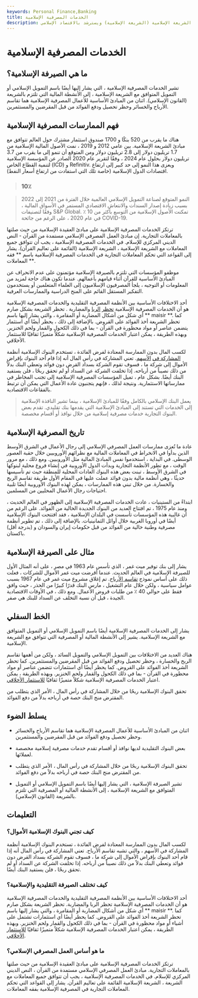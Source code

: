 ```yaml
---
keywords: Personal Finance,Banking
title: الخدمات المصرفية الإسلامية
description: تشير الصيرفة الإسلامية إلى نظام مصرفي يقوم على مبادئ الشريعة الإسلامية (الشريعة الإسلامية) ويسترشد بالاقتصاد الإسلامي.
---
```


# الخدمات المصرفية الإسلامية
## ما هي الصيرفة الإسلامية؟

تشير الخدمات المصرفية الإسلامية ، التي يشار إليها أيضًا باسم التمويل الإسلامي أو التمويل المتوافق مع الشريعة الإسلامية ، إلى الأنشطة المالية التي تلتزم بالشريعة (القانون الإسلامي). اثنان من المبادئ الأساسية للأعمال المصرفية الإسلامية هما تقاسم الأرباح والخسائر وحظر تحصيل ودفع الفوائد من قبل المقرضين والمستثمرين.

## فهم الممارسات المصرفية الإسلامية

هناك ما يقرب من 520 بنكًا و 1700 صندوق استثمار مشترك حول العالم تتوافق مع مبادئ الشريعة الإسلامية. بين عامي 2012 و 2019 ، نمت الأصول المالية الإسلامية من 1.7 تريليون دولار إلى 2.8 تريليون دولار ومن المتوقع أن تنمو إلى ما يقرب من 3.7 تريليون دولار بحلول عام 2024 ، وفقًا لتقرير عام 2020 الصادر عن المؤسسة الإسلامية لتنمية القطاع الخاص (ICD) و Refinitiv. ويعزى هذا النمو إلى حد كبير إلى ارتفاع اقتصادات الدول الإسلامية (خاصة تلك التي استفادت من ارتفاع أسعار النفط).

> ### 10٪

> النمو المتوقع لصناعة التمويل الإسلامي العالمية خلال الفترة من 2021 إلى 2022 بسبب زيادة إصدار السندات والانتعاش الاقتصادي المستمر في الأسواق المالية ، وفقًا لتصنيفات S&P Global. تمكنت الأصول الإسلامية من التوسع بأكثر من 10 ٪ في عام 2020 ، على الرغم من جائحة COVID-19.

>

ترتكز الخدمات المصرفية الإسلامية على مبادئ العقيدة الإسلامية من حيث صلتها بالمعاملات التجارية. إن مبادئ العمل المصرفي الإسلامي مستمدة من القرآن - النص الديني المركزي للإسلام. في الخدمات المصرفية الإسلامية ، يجب أن تتوافق جميع المعاملات مع الشريعة الإسلامية ، الشريعة الإسلامية (القائمة على تعاليم القرآن). يشار إلى القواعد التي تحكم المعاملات التجارية في الخدمات المصرفية الإسلامية باسم ** فقه المعاملات **.

موظفو المؤسسات التي تلتزم بالصيرفة الإسلامية مؤتمنون على عدم الانحراف عن المبادئ الأساسية للقرآن أثناء قيامهم بأعمالهم. عندما تكون هناك حاجة لمزيد من المعلومات أو التوجيه ، يلجأ المصرفيون الإسلاميون إلى العلماء المتعلمين أو يستخدمون التفكير المستقل القائم على المنح الدراسية والممارسات العرفية.

أحد الاختلافات الأساسية بين الأنظمة المصرفية التقليدية والخدمات المصرفية الإسلامية هو أن الخدمات المصرفية الإسلامية [تحظر](/speculation) [الربا](/usury-laws) والمضاربة . تحظر الشريعة بشكل صارم أي شكل من أشكال المضاربة أو المقامرة ، والتي يشار إليها باسم ** maisir **. كما تحظر الشريعة أخذ الفوائد على القروض. بالإضافة إلى ذلك ، يحظر أيضًا أي استثمار يتضمن عناصر أو مواد محظورة في القرآن - بما في ذلك الكحول والقمار ولحم الخنزير. وبهذه الطريقة ، يمكن اعتبار الخدمات المصرفية الإسلامية شكلاً متميزًا ثقافيًا للاستثمار الأخلاقي.

لكسب المال بدون الممارسة المعتادة لفرض الفائدة ، تستخدم البنوك الإسلامية أنظمة [المشاركة في](/equity-participation) [الأسهم](/equity-participation). تعني المشاركة في رأس المال أنه إذا قام أحد البنوك بإقراض الأموال إلى شركة ما ، فسوف تقوم الشركة بسداد القرض دون فوائد وتعطي البنك بدلاً من ذلك نصيباً من أرباحه. إذا تخلفت الشركة عن السداد أو لم تحقق ربحًا ، فلن يستفيد البنك أيضًا. بشكل عام ، تميل المؤسسات المصرفية الإسلامية إلى تجنب المخاطر في ممارساتها الاستثمارية. ونتيجة لذلك ، فإنهم يتجنبون عادة الأعمال التي يمكن أن ترتبط بالفقاعات الاقتصادية.

> يعمل البنك الإسلامي بالكامل وفقًا للمبادئ الإسلامية ، بينما تشير النافذة الإسلامية إلى الخدمات التي تستند إلى المبادئ الإسلامية التي يقدمها بنك تقليدي. تقدم بعض البنوك التجارية خدمات مصرفية إسلامية من خلال نوافذ أو أقسام مخصصة.

>

## تاريخ المصرفية الإسلامية

عادة ما تُعزى ممارسات العمل المصرفي الإسلامي إلى رجال الأعمال في الشرق الأوسط الذين بدأوا في الانخراط في المعاملات المالية مع نظرائهم الأوروبيين خلال حقبة العصور الوسطى. في البداية ، استخدموا نفس المبادئ المالية مثل الأوروبيين. ومع ذلك ، مع مرور الوقت ، مع تطور الأنظمة التجارية وبدأت الدول الأوروبية في إنشاء فروع محلية لبنوكها في الشرق الأوسط ، تبنت بعض هذه البنوك العادات المحلية للمنطقة حيث تم تأسيسها حديثًا ، وهي أنظمة مالية بدون فوائد عملت عليها في المقام الأول طريقة تقاسم الربح والخسارة. من خلال تبني هذه الممارسات ، يمكن لهذه البنوك الأوروبية أيضًا تلبية احتياجات رجال الأعمال المحليين من المسلمين.

ابتداءً من الستينيات ، عادت الخدمات المصرفية الإسلامية إلى الظهور في العالم الحديث ، ومنذ عام 1975 ، تم افتتاح العديد من البنوك الجديدة الخالية من الفوائد. على الرغم من أن غالبية هذه المؤسسات تأسست في البلدان الإسلامية ، فقد افتتحت البنوك الإسلامية أيضًا في أوروبا الغربية خلال أوائل الثمانينيات. بالإضافة إلى ذلك ، تم تطوير أنظمة مصرفية وطنية خالية من الفوائد من قبل حكومات إيران والسودان و (بدرجة أقل) باكستان.

## مثال على الصيرفة الإسلامية

يشار إلى بنك توفير ميت غمر ، الذي تأسس عام 1963 في مصر ، على أنه المثال الأول للصيرفة الإسلامية في العالم الحديث. عندما أقرضت ميت غمر الأموال للشركات ، فعلت ذلك على أساس نموذج [تقاسم الأرباح](/profitsharingplan). تم إغلاق مشروع ميت غمر في عام 1967 بسبب عوامل سياسية ، ولكن خلال عام التشغيل ، مارس البنك قدرًا كبيرًا من الحذر ، حيث وافق فقط على حوالي 40 ٪ من طلبات قروض الأعمال. ومع ذلك ، في الأوقات الاقتصادية الجيدة ، قيل أن نسبة التخلف عن السداد للبنك هي صفر.

## الخط السفلي

يشار إلى الخدمات المصرفية الإسلامية أيضًا باسم التمويل الإسلامي أو التمويل المتوافق مع الشريعة الإسلامية. يشير إلى الأنشطة المالية أو المصرفية التي تتوافق مع الشريعة الإسلامية.

هناك العديد من الاختلافات بين التمويل الإسلامي والتمويل السائد ، ولكن من أهمها تقاسم الربح والخسارة ، وحظر تحصيل ودفع الفوائد من قبل المقرضين والمستثمرين. كما تحظر الشريعة أخذ الفوائد على القروض. كما يحظر أيضًا أي استثمارات تتضمن عناصر أو مواد محظورة في القرآن - بما في ذلك الكحول والقمار ولحم الخنزير. وبهذه الطريقة ، يمكن اعتبار الخدمات المصرفية الإسلامية شكلاً متميزًا ثقافيًا [للاستثمار الأخلاقي](/ethical-investing).

تحقق البنوك الإسلامية ربحًا من خلال المشاركة في رأس المال ، الأمر الذي يتطلب من المقترض منح البنك حصة في أرباحه بدلاً من دفع الفوائد.

## يسلط الضوء

- اثنان من المبادئ الأساسية للأعمال المصرفية الإسلامية هما تقاسم الأرباح والخسائر وحظر تحصيل ودفع الفوائد من قبل المقرضين والمستثمرين.

- بعض البنوك التقليدية لديها نوافذ أو أقسام تقدم خدمات مصرفية إسلامية مخصصة لعملائها.

- تحقق البنوك الإسلامية ربحًا من خلال المشاركة في رأس المال ، الأمر الذي يتطلب من المقترض منح البنك حصة في أرباحه بدلاً من دفع الفوائد.

- تشير الصيرفة الإسلامية ، التي يشار إليها أيضًا باسم التمويل الإسلامي أو التمويل المتوافق مع الشريعة الإسلامية ، إلى الأنشطة المالية أو المصرفية التي تلتزم بالشريعة (القانون الإسلامي).

## التعليمات

### كيف تجني البنوك الإسلامية الأموال؟

لكسب المال بدون الممارسة المعتادة لفرض الفائدة ، تستخدم البنوك الإسلامية أنظمة المشاركة في الأسهم ، والتي تشبه تقاسم الأرباح. تعني المشاركة في رأس المال أنه إذا قام أحد البنوك بإقراض الأموال إلى شركة ما ، فسوف تقوم الشركة بسداد القرض دون فوائد وتعطي البنك بدلاً من ذلك نصيباً من أرباحه. إذا تخلفت الشركة عن السداد أو لم تحقق ربحًا ، فلن يستفيد البنك أيضًا.

### كيف تختلف الصيرفة التقليدية والإسلامية؟

أحد الاختلافات الأساسية بين الأنظمة المصرفية التقليدية والخدمات المصرفية الإسلامية هو أن الخدمات المصرفية الإسلامية تحظر الربا والمضاربة. تحظر الشريعة بشكل صارم أي شكل من أشكال المضاربة أو المقامرة ، والتي يشار إليها باسم ** maisir **. كما تحظر الشريعة أخذ الفوائد على القروض. كما يحظر أيضًا أي استثمارات تشتمل على أشياء أو مواد محظورة في القرآن - بما في ذلك الكحول والقمار ولحم الخنزير. وبهذه الطريقة ، يمكن اعتبار الخدمات المصرفية الإسلامية شكلاً متميزًا ثقافيًا [للاستثمار الأخلاقي](/ethical-investing).

### ما هو أساس العمل المصرفي الإسلامي؟

ترتكز الخدمات المصرفية الإسلامية على مبادئ العقيدة الإسلامية من حيث صلتها بالمعاملات التجارية. مبادئ العمل المصرفي الإسلامي مستمدة من القرآن ، النص الديني المركزي للإسلام. في الخدمات المصرفية الإسلامية ، يجب أن تتوافق جميع المعاملات مع الشريعة ، الشريعة الإسلامية القائمة على تعاليم القرآن. يشار إلى القواعد التي تحكم المعاملات التجارية في المصرفية الإسلامية بفقه المعاملات.

